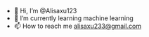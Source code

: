 - 👋 Hi, I’m @Alisaxu123
- 🌱 I’m currently learning machine learning
- 📫 How to reach me alisaxu233@gmail.com


<!---
Alisaxu123/Alisaxu123 is a ✨ special ✨ repository because its `README.md` (this file) appears on your GitHub profile.
You can click the Preview link to take a look at your changes.
--->
